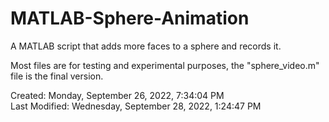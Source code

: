 # MATLAB-Sphere-Animation
A MATLAB script that adds more faces to a sphere and records it.

Most files are for testing and experimental purposes, the "sphere_video.m" file is the final version.

Created: Monday, September 26, 2022, 7:34:04 PM\
Last Modified: Wednesday, September 28, 2022, 1:24:47 PM
